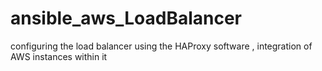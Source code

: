 # ansible_aws_LoadBalancer
configuring the load balancer using the HAProxy software , integration of AWS instances within it
